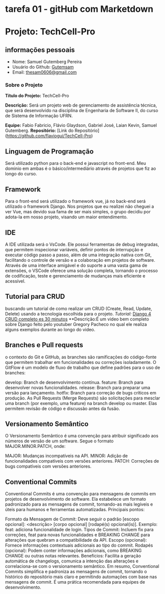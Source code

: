 # tarefa 01 - gitHub com Marketdown
# Projeto: TechCell-Pro

## informações pessoais
- Nome: Samuel Gutemberg Pereira
- Usuário do Github: [Gutemsam](https://github.com/gutemsam)
- Email: <thesam0606@gmail.com>
  
### Sobre o Projeto

**Título do Projeto:** TechCell-Pro

**Descrição:** Será um projeto web de gerenciamento de assistência técnica, que será desenvolvido na disciplina de Engenharia de Software II, do curso de Sistema de Informação UFRN.

**Equipe:** Fabio Fabricio, Flávio Glaydson, Gabriel José, Laian Kevin, Samuel Gutemberg.
**Repositório:** [Link do Repositório] (https://github.com/flaviogui/TechCell-Pro)

## Linguagem de Programação

Será utilizado python para o back-end e javascript no front-end. Meu dominio em ambas é o básico/intermediário através de projetos que fiz ao longo do curso.

## Framework

Para o front-end será utilizado o framework vue, já no back-end será utilizado o framework Django. Nos projetos que eu realizei não cheguei a ver Vue, mas devido sua fama de ser mais simples, o grupo decidiu por adota-la em nosso projeto, visando um maior entendimento.

## IDE 
A IDE utilizada será o VsCode. Ele possui ferramentas de debug integradas, que permitem inspecionar variáveis, definir pontos de interrupção e executar código passo a passo, além de uma integração nativa com Git, facilitando o controle de versão e a colaboração em projetos de software. Através de uma interface amigável e do suporte a uma vasta gama de extensões, o VSCode oferece uma solução completa, tornando o processo de codificação, teste e gerenciamento de mudanças mais eficiente e acessível.

## Tutorial para CRUD

buscando um tutorial de como realizar um CRUD (Create, Read, Update, Delete) usando a tecnologia escolhida para o projeto.
*Tutorial:* [Django 4 CRUD completo es 30 minutos](https://youtu.be/GGBzMpIAgz4?si=3uraYG1RGkkogVAa) **Descrição:É um video bem completo sobre Django feito pelo youtuber Gregory Pacheco no qual ele realiza alguns exemplos durante ao longo do video.


## Branches e Pull requests

o contexto do Git e GitHub, as branches são ramificações do código-fonte que permitem trabalhar em funcionalidades ou correções isoladamente. O GitFlow é um modelo de fluxo de trabalho que define padrões para o uso de branches:

develop: Branch de desenvolvimento contínua.
feature: Branch para desenvolver novas funcionalidades.
release: Branch para preparar uma versão para lançamento.
hotfix: Branch para correção de bugs críticos em produção.
As Pull Requests (Merge Requests) são solicitações para mesclar uma branch (por exemplo, uma feature) na branch develop ou master. Elas permitem revisão de código e discussão antes da fusão.

## Versionamento Semântico
O Versionamento Semântico é uma convenção para atribuir significado aos números de versão de um software. Segue o formato MAJOR.MINOR.PATCH, onde:

MAJOR: Mudanças incompatíveis na API.
MINOR: Adição de funcionalidades compatíveis com versões anteriores.
PATCH: Correções de bugs compatíveis com versões anteriores.

## Conventional Commits
Conventional Commits é uma convenção para mensagens de commits em projetos de desenvolvimento de software. Ela estabelece um formato padronizado para as mensagens de commit, tornando-as mais legíveis e úteis para humanos e ferramentas automatizadas. Principais pontos:

Formato da Mensagem de Commit: Deve seguir o padrão <tipo>[escopo opcional]: <descrição> [corpo opcional] [rodapé(s) opcional(is)].
Exemplo: feat: adiciona funcionalidade de login.
Tipos de Commit: Incluem fix para correções, feat para novas funcionalidades e BREAKING CHANGE para alterações que quebram a compatibilidade da API.
Escopo (opcional): Fornece informações contextuais adicionais ao tipo do commit.
Rodapés (opcional): Podem conter informações adicionais, como BREAKING CHANGE ou outras notas relevantes.
Benefícios: Facilita a geração automática de changelogs, comunica a intenção das alterações e correlaciona-se com o versionamento semântico.
Em resumo, Conventional Commits simplifica e padroniza as mensagens de commit, tornando o histórico do repositório mais claro e permitindo automações com base nas mensagens de commit. É uma prática recomendada para equipes de desenvolvimento.
